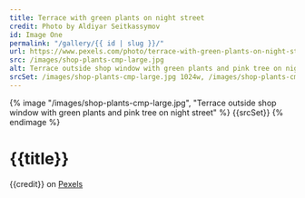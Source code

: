 ```yaml
---
title: Terrace with green plants on night street
credit: Photo by Aldiyar Seitkassymov
id: Image One
permalink: "/gallery/{{ id | slug }}/"
url: https://www.pexels.com/photo/terrace-with-green-plants-on-night-street-3100835/
src: /images/shop-plants-cmp-large.jpg
alt: Terrace outside shop window with green plants and pink tree on night street
srcSet: /images/shop-plants-cmp-large.jpg 1024w, /images/shop-plants-cmp-med.jpg 640w, /images/shop-plants-cmp-small.jpg 320w
---
```


{% image "/images/shop-plants-cmp-large.jpg", "Terrace outside shop window with green plants and pink tree on night street" %}
{{srcSet}}
{% endimage %}

# {{title}}

{{credit}} on [Pexels]({{url}})